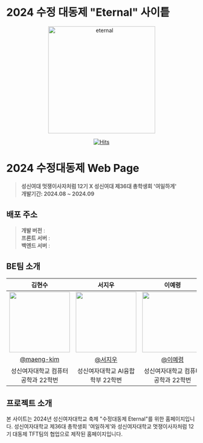 # 2024 수정 대동제 "Eternal" 사이틑

<div align="center">
<img width="283" alt="eternal" src="https://github.com/user-attachments/assets/a22d85a4-3863-4453-a32b-9b9c6d17add8">

[![Hits](https://hits.seeyoufarm.com/api/count/incr/badge.svg?url=https%3A%2F%2Fgithub.com%2F2024-SSWU-Eternal%2FEternal-BE&count_bg=%23D6BEDC&title_bg=%235C4795&icon=&icon_color=%23E7E7E7&title=hits&edge_flat=false)](https://hits.seeyoufarm.com)

</div>

# 2024 수정대동제 Web Page 
> **성신여대 멋쟁이사자처럼 12기 X 성신여대 제36대 총학생회 '여일하게'** <br/> **개발기간: 2024.08 ~ 2024.09**

## 배포 주소

> **개발 버전** :  <br>
> **프론트 서버** : <br>
> **백엔드 서버** : <br>

## BE팀 소개

|      김현수       |          서지우         |       이예령        |                                                                                                               
| :------------------------------------------------------------------------------: | :---------------------------------------------------------------------------------------------------------------------------------------------------: | :---------------------------------------------------------------------------------------------------------------------------------------------------------------------------------------------------: | 
|   <img width="160px" src="https://github.com/user-attachments/assets/da4f68e6-0e49-4953-b5aa-5505ede5f963"/>    |                      <img width="160px" src="이미지 넣어주세용" />    |                   <img width="160px" src="이미지 넣어주세용"/>   |
|   [@maeng-kim](https://github.com/maeng-kim)   |    [@서지우](https://github.com/쥬)  | [@이예령](https://github.com/령)  |
| 성신여자대학교 컴퓨터공학과 22학번 | 성신여자대학교 AI융합학부 22학번 | 성신여자대학교 컴퓨터공학과 22학번 |

## 프로젝트 소개

본 사이트는 2024년 성신여자대학교 축제 "수정대동제 Eternal"를 위한 홈페이지입니다. 성신여자대학교 제36대 총학생회 '여일하게'와 성신여자대학교 멋쟁이사자처럼 12기 대동제 TFT팀의 협업으로 제작된 홈페이지입니다.
